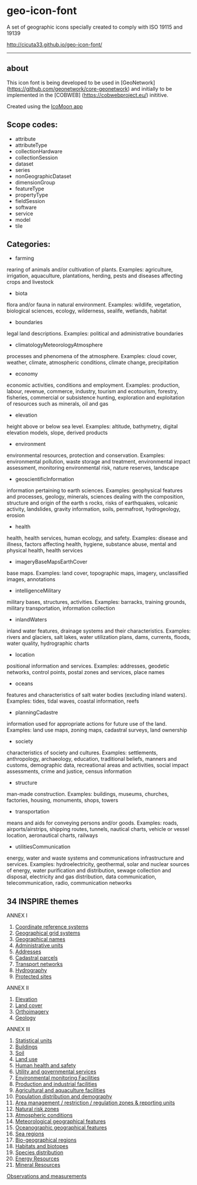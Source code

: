 # geo-icon-font
A set of geographic icons specially created to comply with ISO 19115 and 19139

http://cicuta33.github.io/geo-icon-font/

---

about
-----

This icon font is being developed to be used in [GeoNetwork] (https://github.com/geonetwork/core-geonetwork) and initially to be implemented in the [COBWEB] (https://cobwebproject.eu/) inititive.

Created using the [IcoMoon app](https://icomoon.io/app)

Scope codes:
-----

* attribute
* attributeType
* collectionHardware
* collectionSession
* dataset
* series
* nonGeographicDataset
* dimensionGroup
* featureType
* propertyType
* fieldSession
* software
* service
* model
* tile

Categories:
-----

* farming

rearing of animals and/or cultivation of plants. Examples: agriculture, irrigation, aquaculture, plantations, herding, pests and diseases affecting crops and livestock

* biota

flora and/or fauna in natural environment. Examples: wildlife, vegetation, biological sciences, ecology, wilderness, sealife, wetlands, habitat

* boundaries

legal land descriptions. Examples: political and administrative boundaries

* climatologyMeteorologyAtmosphere

processes and phenomena of the atmosphere. Examples: cloud cover, weather, climate, atmospheric conditions, climate change, precipitation

* economy

economic activities, conditions and employment. Examples: production, labour, revenue, commerce, industry, tourism and ecotourism, forestry, fisheries, commercial or subsistence hunting, exploration and exploitation of resources such as minerals, oil and gas

* elevation

height above or below sea level. Examples: altitude, bathymetry, digital elevation models, slope, derived products

* environment

environmental resources, protection and conservation. Examples: environmental pollution, waste storage and treatment, environmental impact assessment, monitoring environmental risk, nature reserves, landscape

* geoscientificInformation

information pertaining to earth sciences. Examples: geophysical features and processes, geology, minerals, sciences dealing with the composition, structure and origin of the earth s rocks, risks of earthquakes, volcanic activity, landslides, gravity information, soils, permafrost, hydrogeology, erosion

* health

health, health services, human ecology, and safety. Examples: disease and illness, factors affecting health, hygiene, substance abuse, mental and physical health, health services

* imageryBaseMapsEarthCover

base maps. Examples: land cover, topographic maps, imagery, unclassified images, annotations

* intelligenceMilitary

military bases, structures, activities. Examples: barracks, training grounds, military transportation, information collection

* inlandWaters

inland water features, drainage systems and their characteristics. Examples: rivers and glaciers, salt lakes, water utilization plans, dams, currents, floods, water quality, hydrographic charts

* location

positional information and services. Examples: addresses, geodetic networks, control points, postal zones and services, place names

* oceans

features and characteristics of salt water bodies (excluding inland waters). Examples: tides, tidal waves, coastal information, reefs

* planningCadastre

information used for appropriate actions for future use of the land. Examples: land use maps, zoning maps, cadastral surveys, land ownership

* society

characteristics of society and cultures. Examples: settlements, anthropology, archaeology, education, traditional beliefs, manners and customs, demographic data, recreational areas and activities, social impact assessments, crime and justice, census information

* structure

man-made construction. Examples: buildings, museums, churches, factories, housing, monuments, shops, towers

* transportation

means and aids for conveying persons and/or goods. Examples: roads, airports/airstrips, shipping routes, tunnels, nautical charts, vehicle or vessel location, aeronautical charts, railways

* utilitiesCommunication

energy, water and waste systems and communications infrastructure and services. Examples: hydroelectricity, geothermal, solar and nuclear sources of energy, water purification and distribution, sewage collection and disposal, electricity and gas distribution, data communication, telecommunication, radio, communication networks

34 INSPIRE themes
-----

ANNEX I

1. [Coordinate reference systems](https://themes.jrc.ec.europa.eu/groups/profile/1958/coordinate-reference-systems)
2. [Geographical grid systems](https://themes.jrc.ec.europa.eu/groups/profile/1801/geographical-grid-systems)
3. [Geographical names](https://themes.jrc.ec.europa.eu/groups/profile/1837/geographical-names)
4. [Administrative units](https://themes.jrc.ec.europa.eu/groups/profile/1841/administrative-units)
5. [Addresses](https://themes.jrc.ec.europa.eu/groups/profile/1849/addresses)
6. [Cadastral parcels](https://themes.jrc.ec.europa.eu/groups/profile/1845/cadastral-parcels)
7. [Transport networks](https://themes.jrc.ec.europa.eu/groups/profile/1857/transport-networks)
8. [Hydrography](https://themes.jrc.ec.europa.eu/groups/profile/1833/hydrography)
9. [Protected sites](https://themes.jrc.ec.europa.eu/groups/profile/1737/protected-sites)
 
ANNEX II

1. [Elevation](https://themes.jrc.ec.europa.eu/groups/profile/1793/elevation)
2. [Land cover](https://themes.jrc.ec.europa.eu/groups/profile/1767/land-cover)
3. [Orthoimagery](https://themes.jrc.ec.europa.eu/groups/profile/1797/orthoimagery)
4. [Geology](https://themes.jrc.ec.europa.eu/groups/profile/1813/geology)
 
ANNEX III

1. [Statistical units](https://themes.jrc.ec.europa.eu/groups/profile/1749/statistical-units-su)
2. [Buildings](https://themes.jrc.ec.europa.eu/groups/profile/1853/buildings)
3. [Soil](https://themes.jrc.ec.europa.eu/groups/profile/1821/soil)
4. [Land use](https://themes.jrc.ec.europa.eu/groups/profile/1712/land-use)
5. [Human health and safety](https://themes.jrc.ec.europa.eu/groups/profile/1777/human-health-and-safety-hh)
6. [Utility and governmental services](https://themes.jrc.ec.europa.eu/groups/profile/1789/utility-and-governmental-services)
7. [Environmental monitoring Facilities](https://themes.jrc.ec.europa.eu/groups/profile/1805/environmental-monitoring-facilities)
8. [Production and industrial facilities](https://themes.jrc.ec.europa.eu/groups/profile/1785/production-and-industrial-facilities)
9. [Agricultural and aquaculture facilities](https://themes.jrc.ec.europa.eu/groups/profile/1781/agricultural-and-aquaculture-facilities)
10. [Population distribution and demography](https://themes.jrc.ec.europa.eu/groups/profile/1772/population-distribution-demography-pd)
11. [Area management / restriction / regulation zones & reporting units](https://themes.jrc.ec.europa.eu/groups/profile/1746/area-management-restriction-regulation-zones-reporting-units)
12. [Natural risk zones](https://themes.jrc.ec.europa.eu/groups/profile/1817/natural-risk-zones)
13. [Atmospheric conditions](https://themes.jrc.ec.europa.eu/groups/profile/1865/atmospheric-conditions)
14. [Meteorological geographical features](https://themes.jrc.ec.europa.eu/groups/profile/1867/meteorological-geographical-features)
15. [Oceanographic geographical features](https://themes.jrc.ec.europa.eu/groups/profile/1859/oceanographic-features)
16. [Sea regions](https://themes.jrc.ec.europa.eu/groups/profile/1863/sea-regions)
17. [Bio-geographical regions](https://themes.jrc.ec.europa.eu/groups/profile/1762/bio-geographical-regions)
18. [Habitats and biotopes](https://themes.jrc.ec.europa.eu/groups/profile/1757/habitats-and-biotopes)
19. [Species distribution](https://themes.jrc.ec.europa.eu/groups/profile/2017/species-distribution)
20. [Energy Resources](https://themes.jrc.ec.europa.eu/groups/profile/1829/energy-resources)
21. [Mineral Resources](https://themes.jrc.ec.europa.eu/groups/profile/1825/mineral-resources)

[Observations and measurements](https://themes.jrc.ec.europa.eu/groups/profile/1809/observations-and-measurements)
